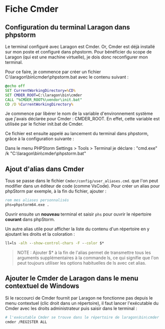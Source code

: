 # Fiche Cmder

## Configuration du terminal Laragon dans phpstorm

Le terminal configuré avec Laragon est Cmder.
Or, Cmder est déjà installé sur mon poste et configuré dans phpstorm.
Pour bénéficier du scope de Laragon (qui est une machine virtuelle), je dois donc reconfigurer mon terminal.

Pour ce faire, je commence par créer un fichier C:\laragon\bin\cmder\phpstorm.bat avec le contenu suivant :

```bat
@echo off
SET CurrentWorkingDirectory=%CD%
SET CMDER_ROOT=C:\laragon\bin\cmder
CALL "%CMDER_ROOT%\vendor\init.bat"
CD /D %CurrentWorkingDirectory%
```

Je commence par libérer le nom de la variable d'environnement système que j'avais déclarée pour Cmder : CMDER_ROOT.
En effet, cette variable est utilisée par le fichier init.bat de Cmder.

Ce fichier est ensuite appelé au lancement du terminal dans phpstorm, grâce à la configuration suivante :

Dans le menu PHPStorm Settings > Tools > Terminal je déclare : "cmd.exe" /k "C:\laragon\bin\cmder\phpstorm.bat"

## Ajout d'alias dans Cmder

Tous se passe dans le fichier `Cmder/config/user_aliases.cmd`. que l'on peut modifier dans un éditeur de code (comme VsCode).
Pour créer un alias pour phpStorm par exemple, à la fin du fichier, ajouter :

```cmd
rem mes aliases personnalisés
phs=phpstorm64.exe .
```

Ouvrir ensuite un **nouveau** terminal et saisir `phs` pour ouvrir le répertoire **courant** dans phpStorm.

Un autre alias utile pour afficher la liste du contenu d'un répertoire en y ajoutant les droits et la coloration :

```cmd
ll=ls -alh --show-control-chars -F --color $*
```

>NOTE : Ajouter $* à la fin de l'alias permet de transmettre tous les arguments supplémentaires à la commande ls,
>ce qui signifie que l'on peut toujours utiliser les options habituelles de ls avec cet alias.

## Ajouter le Cmder de Laragon dans le menu contextuel de Windows

Si le raccourci de Cmder fournit par Laragon ne fonctionne pas depuis le menu contextuel (clic droit dans un répertoire),
il faut lancer l'exécutable du Cmder avec les droits administrateur puis saisir dans le terminal :

```bash
# l'exécutable Cmder se trouve dans le répertoire de laragon\bin\cmder
cmder /REGISTER ALL
```

